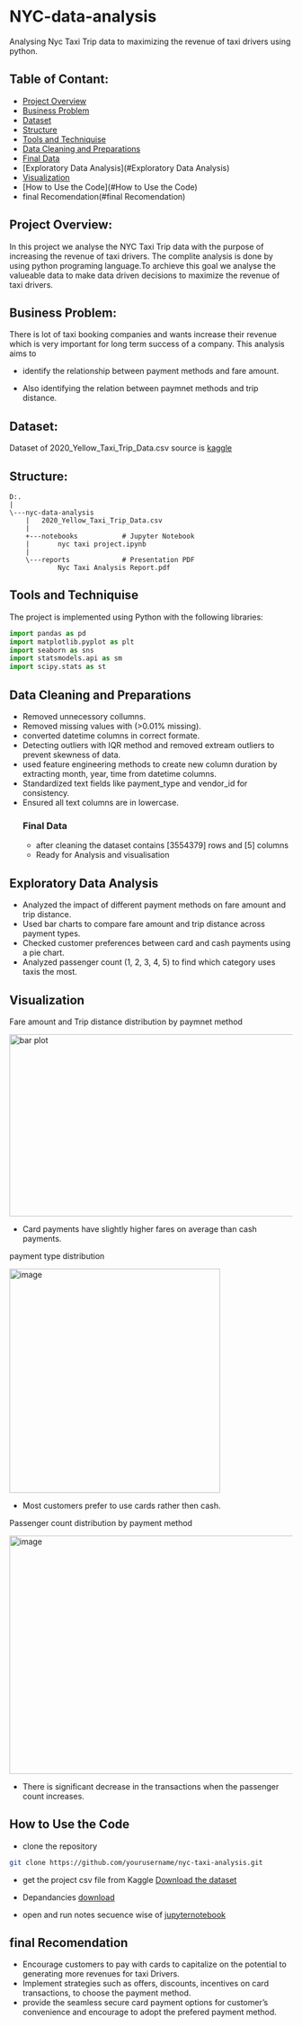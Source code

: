 # NYC-data-analysis
Analysing Nyc Taxi Trip data to maximizing the revenue of taxi drivers using python.
## Table of Contant:
- [Project Overview](#project-Overview)
- [Business Problem](#Business-Problem)
- [Dataset](#Dataset)
- [Structure](#Structure)
- [Tools and Techniquise](#Tools-and-Techniquise)
- [Data Cleaning and Preparations](#Data-Cleaning-and-Preparations)
- [Final Data](#Final-Data)
- [Exploratory Data Analysis](#Exploratory Data Analysis)
- [Visualization](#Visualization)
- [How to Use the Code](#How to Use the Code)
- final Recomendation(#final Recomendation)
  
## Project Overview:
In this project we analyse the NYC Taxi Trip data with the purpose of increasing the revenue of taxi drivers.
The complite analysis is done by using python programing language.To archieve this goal we analyse the valueable
data to make data driven decisions to maximize the revenue of taxi drivers.

## Business Problem:
There is lot of taxi booking companies and wants increase their revenue which is very important for long term
success of a company. This analysis aims to 

- identify the relationship between payment methods and fare amount.

- Also identifying the relation between paymnet methods and trip distance.

## Dataset:
Dataset of 2020_Yellow_Taxi_Trip_Data.csv source is [kaggle](https://www.kaggle.com/)

## Structure:
```
D:.
|   
\---nyc-data-analysis
    |   2020_Yellow_Taxi_Trip_Data.csv
    |   
    +---notebooks			# Jupyter Notebook
    |       nyc taxi project.ipynb
    |       
    \---reports				# Presentation PDF
            Nyc Taxi Analysis Report.pdf
```

## Tools and Techniquise
The project is implemented using Python with the following libraries:

```python
import pandas as pd
import matplotlib.pyplot as plt
import seaborn as sns
import statsmodels.api as sm
import scipy.stats as st
```
## Data Cleaning and Preparations
- Removed unnecessory collumns.
- Removed missing values with (>0.01% missing).
- converted datetime columns in correct formate.
- Detecting outliers with IQR method and removed extream outliers to prevent skewness of data.
- used feature engineering methods to create new column duration by extracting month, year, time from datetime columns.
- Standardized text fields like payment_type and vendor_id for consistency.
- Ensured all text columns are in lowercase.
  ### Final Data
  - after cleaning the dataset contains [3554379] rows and [5] columns
  - Ready for Analysis and visualisation

## Exploratory Data Analysis

- Analyzed the impact of different payment methods on fare amount and trip distance.
- Used bar charts to compare fare amount and trip distance across payment types.
- Checked customer preferences between card and cash payments using a pie chart.
-  Analyzed passenger count (1, 2, 3, 4, 5) to find which category uses taxis the most.

## Visualization

Fare amount and Trip distance distribution by paymnet method

<img width="642" height="324" alt="bar plot" src="https://github.com/user-attachments/assets/7c1150ac-5132-4450-a5ea-741532252dc4" />

- Card payments have slightly higher fares on average than cash payments.

payment type distribution

<img width="375" height="399" alt="image" src="https://github.com/user-attachments/assets/8efdd875-9e17-487f-b498-45a62b14c9af" />


- Most customers prefer to use cards rather then cash.

Passenger count distribution by payment method

<img width="924" height="424" alt="image" src="https://github.com/user-attachments/assets/a66384ad-3d43-4420-bdc2-154aad20d0c0" />

- There is significant decrease in the transactions when the passenger count increases.

## How to Use the Code

- clone the repository

```bash
git clone https://github.com/yourusername/nyc-taxi-analysis.git
```

- get the project csv file from Kaggle
[Download the dataset](https://www.kaggle.com/datasets/microize/newyork-yellow-taxi-trip-data-2020-2019)
  
- Depandancies [download](Depandancies.txt)
  
- open and run notes secuence wise of [jupyternotebook](nyctaxiproject.ipynb)

## final Recomendation
- Encourage customers to pay with cards to capitalize on the potential  to generating more revenues for taxi Drivers.
- Implement strategies such as offers, discounts, incentives on card transactions, to choose the payment method.
-  provide the seamless secure card payment options for customer’s convenience and encourage to adopt the prefered payment method.





 

